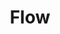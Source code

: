 ---
title: Flow
intro: Animate Sketch designs in seconds and export production ready code. 
linkurl: https://createwithflow.com/
tags:
- Design to code
- Animation
logo: "flow.png"
---